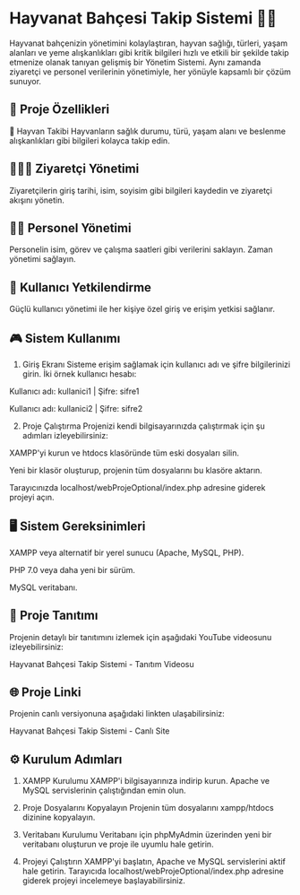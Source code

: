 # Hayvanat Bahçesi Takip Sistemi 🦁🌿
Hayvanat bahçenizin yönetimini kolaylaştıran, hayvan sağlığı, türleri, yaşam alanları ve yeme alışkanlıkları gibi kritik bilgileri hızlı ve etkili bir şekilde takip etmenize olanak tanıyan gelişmiş bir Yönetim Sistemi. Aynı zamanda ziyaretçi ve personel verilerinin yönetimiyle, her yönüyle kapsamlı bir çözüm sunuyor.

## 🚀 Proje Özellikleri
🦁 Hayvan Takibi
Hayvanların sağlık durumu, türü, yaşam alanı ve beslenme alışkanlıkları gibi bilgileri kolayca takip edin.

## 🧑‍🤝‍🧑 Ziyaretçi Yönetimi
Ziyaretçilerin giriş tarihi, isim, soyisim gibi bilgileri kaydedin ve ziyaretçi akışını yönetin.

## 👨‍💼 Personel Yönetimi
Personelin isim, görev ve çalışma saatleri gibi verilerini saklayın. Zaman yönetimi sağlayın.

## 🔑 Kullanıcı Yetkilendirme
Güçlü kullanıcı yönetimi ile her kişiye özel giriş ve erişim yetkisi sağlanır.

## 🎮 Sistem Kullanımı
1. Giriş Ekranı
Sisteme erişim sağlamak için kullanıcı adı ve şifre bilgilerinizi girin. İki örnek kullanıcı hesabı:

Kullanıcı adı: kullanici1 | Şifre: sifre1

Kullanıcı adı: kullanici2 | Şifre: sifre2

2. Proje Çalıştırma
Projenizi kendi bilgisayarınızda çalıştırmak için şu adımları izleyebilirsiniz:

XAMPP'yi kurun ve htdocs klasöründe tüm eski dosyaları silin.

Yeni bir klasör oluşturup, projenin tüm dosyalarını bu klasöre aktarın.

Tarayıcınızda localhost/webProjeOptional/index.php adresine giderek projeyi açın.

## 🖥️ Sistem Gereksinimleri
XAMPP veya alternatif bir yerel sunucu (Apache, MySQL, PHP).

PHP 7.0 veya daha yeni bir sürüm.

MySQL veritabanı.

## 🎥 Proje Tanıtımı
Projenin detaylı bir tanıtımını izlemek için aşağıdaki YouTube videosunu izleyebilirsiniz:

Hayvanat Bahçesi Takip Sistemi - Tanıtım Videosu

## 🌐 Proje Linki
Projenin canlı versiyonuna aşağıdaki linkten ulaşabilirsiniz:

Hayvanat Bahçesi Takip Sistemi - Canlı Site

## ⚙️ Kurulum Adımları
1. XAMPP Kurulumu
XAMPP'i bilgisayarınıza indirip kurun. Apache ve MySQL servislerinin çalıştığından emin olun.

2. Proje Dosyalarını Kopyalayın
Projenin tüm dosyalarını xampp/htdocs dizinine kopyalayın.

3. Veritabanı Kurulumu
Veritabanı için phpMyAdmin üzerinden yeni bir veritabanı oluşturun ve proje ile uyumlu hale getirin.

4. Projeyi Çalıştırın
XAMPP'yi başlatın, Apache ve MySQL servislerini aktif hale getirin. Tarayıcıda localhost/webProjeOptional/index.php adresine giderek projeyi incelemeye başlayabilirsiniz.



